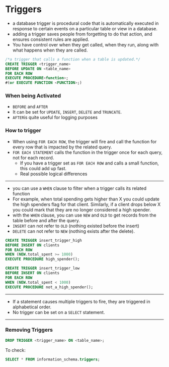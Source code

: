 # Triggers
- a database trigger is procedural code that is automatically executed in response to certain events on a particular table or view in a database.
- adding a trigger saves people from forgetting to do that action, and ensures consistent rules are applied.
- You have control over when they get called, when they run, along with what happens when they are called.

```sql
/*a trigger that calls a function when a table is updated.*/
CREATE TRIGGER <trigger_name>
BEFORE UPDATE ON <table_name>
FOR EACH ROW
EXECUTE PROCEDURE<function>;
#(or EXECUTE FUNCTION <FUNCTION>;)
```

### When being Activated
- `BEFORE` and `AFTER`
- It can be set for `UPDATE`, `INSERT`, `DELETE` and `TRUNCATE`.
- `AFTER`is quite useful for logging purposes

### How to trigger
 - When using `FOR EACH ROW`, the trigger will fire and call the function for every row that is impacted by the related query.
 - `FOR EACH STATEMENT` calls the function in the trigger once for each query, not for each record.
   -  If you have a trigger set as `FOR EACH ROW` and calls a small function, this could add up fast.
   -  Real possible logical differences

---
- you can use a `WHEN` clause to filter when a trigger calls its related function
- For example, when total spending gets higher than X you could update the high spenders flag for that client. Similarly, if a client drops below X you could mark that they are no longer considered a high spender.
- with the `WHEN` clause, you can use `NEW` and `OLD` to get records from the table before and after the query.
- `INSERT` can not refer to `OLD` (nothing existed before the insert)
- `DELETE` can not refer to `NEW` (nothing exists after the delete).

```sql
CREATE TRIGGER insert_trigger_high
BEFORE INSERT ON clients
FOR EACH ROW
WHEN (NEW.total_spent >= 1000)
EXECUTE PROCEDURE high_spender();

CREATE TRIGGER insert_trigger_low
BEFORE INSERT ON clients
FOR EACH ROW
WHEN (NEW.total_spent < 1000)
EXECUTE PROCEDURE not_a_high_spender();
```

---
- If a statement causes multiple triggers to fire, they are triggered in alphabetical order.
- No trigger can be set on a `SELECT` statement.

---
### Removing Triggers
```sql
DROP TRIGGER <trigger_name> ON <table_name>;
```

To check:
```sql
SELECT * FROM information_schema.triggers;
```
